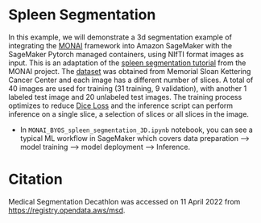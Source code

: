 # Spleen Segmentation
In this example, we will demonstrate a 3d segmentation example of integrating the [MONAI](http://monai.io) framework into Amazon SageMaker with the SageMaker Pytorch managed containers, using NIfTI format images as input. This is an adaptation of the [spleen segmentation tutorial](https://github.com/Project-MONAI/tutorials/blob/master/3d_segmentation/spleen_segmentation_3d.ipynb) from the MONAI project. The [dataset](https://registry.opendata.aws/msd/) was obtained from Memorial Sloan Kettering Cancer Center and each image has a different number of slices. A total of 40 images are used for training (31 training, 9 validation), with another 1 labeled test image and 20 unlabeled test images. The training process optimizes to reduce [Dice Loss](https://docs.monai.io/en/stable/losses.html) and the inference script can perform inference on a single slice, a selection of slices or all slices in the image.

+ In `MONAI_BYOS_spleen_segmentation_3D.ipynb` notebook, you can see a typical ML workflow in SageMaker which covers data preparation --> model training --> model deployment --> Inference. 

# Citation
Medical Segmentation Decathlon was accessed on 11 April 2022 from https://registry.opendata.aws/msd. 
